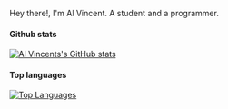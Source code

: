 Hey there!, I'm Al Vincent. A student and a programmer.

#### Github stats
[![Al Vincents's GitHub stats](https://github-readme-stats.vercel.app/api?username=eeyvee-04xd)](https://github.com/anuraghazra/github-readme-stats)

#### Top languages
[![Top Languages](https://github-readme-stats.vercel.app/api/top-langs/?username=eeyvee-04xd&layout=compact)](https://github.com/anuraghazra/github-readme-stats)
